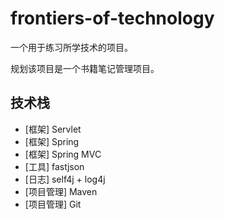 # frontiers-of-technology
一个用于练习所学技术的项目。

规划该项目是一个书籍笔记管理项目。


## 技术栈
- [框架] Servlet
- [框架] Spring
- [框架] Spring MVC
- [工具] fastjson
- [日志] self4j + log4j
- [项目管理] Maven
- [项目管理] Git